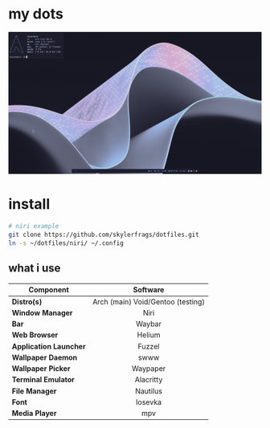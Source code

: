 # my dots
<p align="center">
<img src="./image.png">
</p>

# install
```bash
# niri example
git clone https://github.com/skylerfrags/dotfiles.git
ln -s ~/dotfiles/niri/ ~/.config
```

## what i use

|   Component                 | Software                                                                                      |
| --------------------------- | :---------------------------------------------------------------------------------------------:
| **Distro(s)**               | Arch (main) Void/Gentoo (testing) |
| **Window Manager**          | Niri |
| **Bar**                     | Waybar |
| **Web Browser**             | Helium |
| **Application Launcher**    | Fuzzel |
| **Wallpaper Daemon**        | swww |
| **Wallpaper Picker**        | Waypaper |
| **Terminal Emulator**       | Alacritty |
| **File Manager**            | Nautilus |
| **Font**                    | Iosevka |
| **Media Player**            | mpv |
